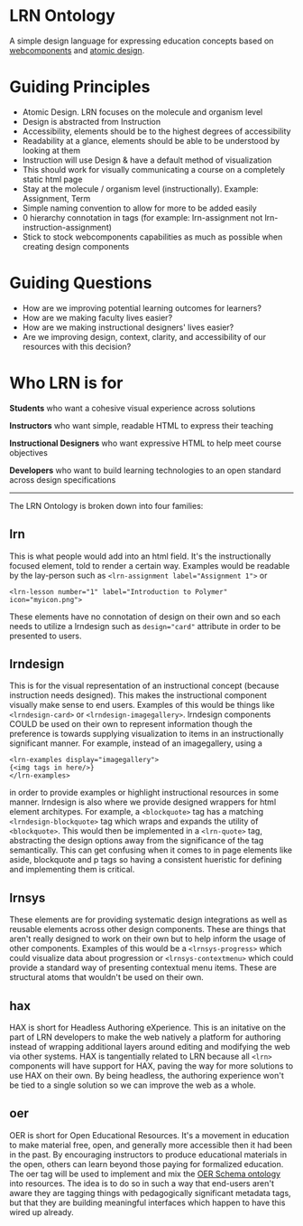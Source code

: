 # LRN Ontology
A simple design language for expressing education concepts based on [webcomponents](http://webcomponents.org) and [atomic design](http://atomicdesign.bradfrost.com/table-of-contents/).

# Guiding Principles
* Atomic Design. LRN focuses on the molecule and organism level
* Design is abstracted from Instruction
* Accessibility, elements should be to the highest degrees of accessibility
* Readability at a glance, elements should be able to be understood by looking at them
* Instruction will use Design & have a default method of visualization
* This should work for visually communicating a course on a completely static html page
* Stay at the molecule / organism level (instructionally). Example: Assignment, Term
* Simple naming convention to allow for more to be added easily
* 0 hierarchy connotation in tags (for example: lrn-assignment not lrn-instruction-assignment)
* Stick to stock webcomponents capabilities as much as possible when creating design components

# Guiding Questions
* How are we improving potential learning outcomes for learners?
* How are we making faculty lives easier?
* How are we making instructional designers' lives easier?
* Are we improving design, context, clarity, and accessibility of our resources with this decision?

# Who LRN is for
**Students** who want a cohesive visual experience across solutions

**Instructors** who want simple, readable HTML to express their teaching

**Instructional Designers** who want expressive HTML to help meet course objectives

**Developers** who want to build learning technologies to an open standard across design specifications

---
The LRN Ontology is broken down into four families:
## lrn
This is what people would add into an html field. It's the instructionally focused element, told to render a certain way. Examples would be readable by the lay-person such as `<lrn-assignment label="Assignment 1">` or 
```
<lrn-lesson number="1" label="Introduction to Polymer" icon="myicon.png">
```
These elements have no connotation of design on their own and so each needs to utilize a lrndesign such as `design="card"` attribute in order to be presented to users.
## lrndesign
This is for the visual representation of an instructional concept (because instruction needs designed). This makes the instructional component visually make sense to end users. Examples of this would be things like `<lrndesign-card>` or `<lrndesign-imagegallery>`. lrndesign components COULD be used on their own to represent information though the preference is towards supplying visualization to items in an instructionally significant manner. For example, instead of an imagegallery, using a 

```
<lrn-examples display="imagegallery">
{<img tags in here/>}
</lrn-examples>
``` 

in order to provide examples or highlight instructional resources in some manner.
lrndesign is also where we provide designed wrappers for html element architypes. For example, a `<blockquote>` tag has a matching `<lrndesign-blockquote>` tag which wraps and expands the utility of `<blockquote>`. This would then be implemented in a `<lrn-quote>` tag, abstracting the design options away from the significance of the tag semantically. This can get confusing when it comes to in page elements like aside, blockquote and p tags so having a consistent hueristic for defining and implementing them is critical. 
## lrnsys
These elements are for providing systematic design integrations as well as reusable elements across other design components. These are things that aren't really designed to work on their own but to help inform the usage of other components. Examples of this would be a `<lrnsys-progress>` which could visualize data about progression or `<lrnsys-contextmenu>` which could provide a standard way of presenting contextual menu items. These are structural atoms that wouldn't be used on their own.
## hax
HAX is short for Headless Authoring eXperience. This is an initative on the part of LRN developers to make the web natively a platform for authoring instead of wrapping additional layers around editing and modifying the web via other systems. HAX is tangentially related to LRN because all `<lrn>` components will have support for HAX, paving the way for more solutions to use HAX on their own. By being headless, the authoring experience won't be tied to a single solution so we can improve the web as a whole.
## oer
OER is short for Open Educational Resources. It's a movement in education to make material free, open, and generally more accessible then it had been in the past. By encouraging instructors to produce educational materials in the open, others can learn beyond those paying for formalized education. The oer tag will be used to implement and mix the [OER Schema ontology](http://oerschema.org) into resources. The idea is to do so in such a way that end-users aren't aware they are tagging things with pedagogically significant metadata tags, but that they are building meaningful interfaces which happen to have this wired up already.
